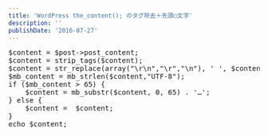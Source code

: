```yaml
---
title: 'WordPress the_content(); のタグ除去＋先頭◯文字'
description: ''
publishDate: '2016-07-27'
---
```


<pre class="brush: php; title: ; notranslate" title="">$content = $post-&gt;post_content;
$content = strip_tags($content);
$content = str_replace(array("\r\n","\r","\n"), ' ', $content);
$mb_content = mb_strlen($content,"UTF-8");
if ($mb_content &gt; 65) {
	$content = mb_substr($content, 0, 65) . '…';
} else {
	$content =  $content;
}
echo $content;
</pre>

